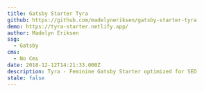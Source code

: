 ```yaml
---
title: Gatsby Starter Tyra
github: https://github.com/madelyneriksen/gatsby-starter-tyra
demo: https://tyra-starter.netlify.app/
author: Madelyn Eriksen
ssg:
  - Gatsby
cms:
  - No Cms
date: 2018-12-12T14:21:33.000Z
description: Tyra - Feminine Gatsby Starter optimized for SEO
stale: false
---
```

